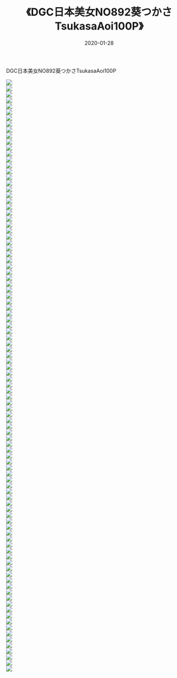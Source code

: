 ﻿---
layout: post
title:  《DGC日本美女NO892葵つかさTsukasaAoi100P》
date:   2020-01-28
img: http://pic.660000.xyz/1:/性感/2020/DGC日本美女NO892葵つかさTsukasaAoi100P/000.jpg
categories: [美女, 清纯, 唯美]
---

DGC日本美女NO892葵つかさTsukasaAoi100P

  ![](http://pic.660000.xyz/1:/性感/2020/DGC日本美女NO892葵つかさTsukasaAoi100P/001.jpg) <br> ![](http://pic.660000.xyz/1:/性感/2020/DGC日本美女NO892葵つかさTsukasaAoi100P/002.jpg) <br> ![](http://pic.660000.xyz/1:/性感/2020/DGC日本美女NO892葵つかさTsukasaAoi100P/003.jpg) <br> ![](http://pic.660000.xyz/1:/性感/2020/DGC日本美女NO892葵つかさTsukasaAoi100P/004.jpg) <br> ![](http://pic.660000.xyz/1:/性感/2020/DGC日本美女NO892葵つかさTsukasaAoi100P/005.jpg) <br> ![](http://pic.660000.xyz/1:/性感/2020/DGC日本美女NO892葵つかさTsukasaAoi100P/006.jpg) <br> ![](http://pic.660000.xyz/1:/性感/2020/DGC日本美女NO892葵つかさTsukasaAoi100P/007.jpg) <br> ![](http://pic.660000.xyz/1:/性感/2020/DGC日本美女NO892葵つかさTsukasaAoi100P/008.jpg) <br> ![](http://pic.660000.xyz/1:/性感/2020/DGC日本美女NO892葵つかさTsukasaAoi100P/009.jpg) <br> ![](http://pic.660000.xyz/1:/性感/2020/DGC日本美女NO892葵つかさTsukasaAoi100P/010.jpg) <br> ![](http://pic.660000.xyz/1:/性感/2020/DGC日本美女NO892葵つかさTsukasaAoi100P/011.jpg) <br> ![](http://pic.660000.xyz/1:/性感/2020/DGC日本美女NO892葵つかさTsukasaAoi100P/012.jpg) <br> ![](http://pic.660000.xyz/1:/性感/2020/DGC日本美女NO892葵つかさTsukasaAoi100P/013.jpg) <br> ![](http://pic.660000.xyz/1:/性感/2020/DGC日本美女NO892葵つかさTsukasaAoi100P/014.jpg) <br> ![](http://pic.660000.xyz/1:/性感/2020/DGC日本美女NO892葵つかさTsukasaAoi100P/015.jpg) <br> ![](http://pic.660000.xyz/1:/性感/2020/DGC日本美女NO892葵つかさTsukasaAoi100P/016.jpg) <br> ![](http://pic.660000.xyz/1:/性感/2020/DGC日本美女NO892葵つかさTsukasaAoi100P/017.jpg) <br> ![](http://pic.660000.xyz/1:/性感/2020/DGC日本美女NO892葵つかさTsukasaAoi100P/018.jpg) <br> ![](http://pic.660000.xyz/1:/性感/2020/DGC日本美女NO892葵つかさTsukasaAoi100P/019.jpg) <br> ![](http://pic.660000.xyz/1:/性感/2020/DGC日本美女NO892葵つかさTsukasaAoi100P/020.jpg) <br> ![](http://pic.660000.xyz/1:/性感/2020/DGC日本美女NO892葵つかさTsukasaAoi100P/021.jpg) <br> ![](http://pic.660000.xyz/1:/性感/2020/DGC日本美女NO892葵つかさTsukasaAoi100P/022.jpg) <br> ![](http://pic.660000.xyz/1:/性感/2020/DGC日本美女NO892葵つかさTsukasaAoi100P/023.jpg) <br> ![](http://pic.660000.xyz/1:/性感/2020/DGC日本美女NO892葵つかさTsukasaAoi100P/024.jpg) <br> ![](http://pic.660000.xyz/1:/性感/2020/DGC日本美女NO892葵つかさTsukasaAoi100P/025.jpg) <br> ![](http://pic.660000.xyz/1:/性感/2020/DGC日本美女NO892葵つかさTsukasaAoi100P/026.jpg) <br> ![](http://pic.660000.xyz/1:/性感/2020/DGC日本美女NO892葵つかさTsukasaAoi100P/027.jpg) <br> ![](http://pic.660000.xyz/1:/性感/2020/DGC日本美女NO892葵つかさTsukasaAoi100P/028.jpg) <br> ![](http://pic.660000.xyz/1:/性感/2020/DGC日本美女NO892葵つかさTsukasaAoi100P/029.jpg) <br> ![](http://pic.660000.xyz/1:/性感/2020/DGC日本美女NO892葵つかさTsukasaAoi100P/030.jpg) <br> ![](http://pic.660000.xyz/1:/性感/2020/DGC日本美女NO892葵つかさTsukasaAoi100P/031.jpg) <br> ![](http://pic.660000.xyz/1:/性感/2020/DGC日本美女NO892葵つかさTsukasaAoi100P/032.jpg) <br> ![](http://pic.660000.xyz/1:/性感/2020/DGC日本美女NO892葵つかさTsukasaAoi100P/033.jpg) <br> ![](http://pic.660000.xyz/1:/性感/2020/DGC日本美女NO892葵つかさTsukasaAoi100P/034.jpg) <br> ![](http://pic.660000.xyz/1:/性感/2020/DGC日本美女NO892葵つかさTsukasaAoi100P/035.jpg) <br> ![](http://pic.660000.xyz/1:/性感/2020/DGC日本美女NO892葵つかさTsukasaAoi100P/036.jpg) <br> ![](http://pic.660000.xyz/1:/性感/2020/DGC日本美女NO892葵つかさTsukasaAoi100P/037.jpg) <br> ![](http://pic.660000.xyz/1:/性感/2020/DGC日本美女NO892葵つかさTsukasaAoi100P/038.jpg) <br> ![](http://pic.660000.xyz/1:/性感/2020/DGC日本美女NO892葵つかさTsukasaAoi100P/039.jpg) <br> ![](http://pic.660000.xyz/1:/性感/2020/DGC日本美女NO892葵つかさTsukasaAoi100P/040.jpg) <br> ![](http://pic.660000.xyz/1:/性感/2020/DGC日本美女NO892葵つかさTsukasaAoi100P/041.jpg) <br> ![](http://pic.660000.xyz/1:/性感/2020/DGC日本美女NO892葵つかさTsukasaAoi100P/042.jpg) <br> ![](http://pic.660000.xyz/1:/性感/2020/DGC日本美女NO892葵つかさTsukasaAoi100P/043.jpg) <br> ![](http://pic.660000.xyz/1:/性感/2020/DGC日本美女NO892葵つかさTsukasaAoi100P/044.jpg) <br> ![](http://pic.660000.xyz/1:/性感/2020/DGC日本美女NO892葵つかさTsukasaAoi100P/045.jpg) <br> ![](http://pic.660000.xyz/1:/性感/2020/DGC日本美女NO892葵つかさTsukasaAoi100P/046.jpg) <br> ![](http://pic.660000.xyz/1:/性感/2020/DGC日本美女NO892葵つかさTsukasaAoi100P/047.jpg) <br> ![](http://pic.660000.xyz/1:/性感/2020/DGC日本美女NO892葵つかさTsukasaAoi100P/048.jpg) <br> ![](http://pic.660000.xyz/1:/性感/2020/DGC日本美女NO892葵つかさTsukasaAoi100P/049.jpg) <br> ![](http://pic.660000.xyz/1:/性感/2020/DGC日本美女NO892葵つかさTsukasaAoi100P/050.jpg) <br> ![](http://pic.660000.xyz/1:/性感/2020/DGC日本美女NO892葵つかさTsukasaAoi100P/051.jpg) <br> ![](http://pic.660000.xyz/1:/性感/2020/DGC日本美女NO892葵つかさTsukasaAoi100P/052.jpg) <br> ![](http://pic.660000.xyz/1:/性感/2020/DGC日本美女NO892葵つかさTsukasaAoi100P/053.jpg) <br> ![](http://pic.660000.xyz/1:/性感/2020/DGC日本美女NO892葵つかさTsukasaAoi100P/054.jpg) <br> ![](http://pic.660000.xyz/1:/性感/2020/DGC日本美女NO892葵つかさTsukasaAoi100P/055.jpg) <br> ![](http://pic.660000.xyz/1:/性感/2020/DGC日本美女NO892葵つかさTsukasaAoi100P/056.jpg) <br> ![](http://pic.660000.xyz/1:/性感/2020/DGC日本美女NO892葵つかさTsukasaAoi100P/057.jpg) <br> ![](http://pic.660000.xyz/1:/性感/2020/DGC日本美女NO892葵つかさTsukasaAoi100P/058.jpg) <br> ![](http://pic.660000.xyz/1:/性感/2020/DGC日本美女NO892葵つかさTsukasaAoi100P/059.jpg) <br> ![](http://pic.660000.xyz/1:/性感/2020/DGC日本美女NO892葵つかさTsukasaAoi100P/060.jpg) <br> ![](http://pic.660000.xyz/1:/性感/2020/DGC日本美女NO892葵つかさTsukasaAoi100P/061.jpg) <br> ![](http://pic.660000.xyz/1:/性感/2020/DGC日本美女NO892葵つかさTsukasaAoi100P/062.jpg) <br> ![](http://pic.660000.xyz/1:/性感/2020/DGC日本美女NO892葵つかさTsukasaAoi100P/063.jpg) <br> ![](http://pic.660000.xyz/1:/性感/2020/DGC日本美女NO892葵つかさTsukasaAoi100P/064.jpg) <br> ![](http://pic.660000.xyz/1:/性感/2020/DGC日本美女NO892葵つかさTsukasaAoi100P/065.jpg) <br> ![](http://pic.660000.xyz/1:/性感/2020/DGC日本美女NO892葵つかさTsukasaAoi100P/066.jpg) <br> ![](http://pic.660000.xyz/1:/性感/2020/DGC日本美女NO892葵つかさTsukasaAoi100P/067.jpg) <br> ![](http://pic.660000.xyz/1:/性感/2020/DGC日本美女NO892葵つかさTsukasaAoi100P/068.jpg) <br> ![](http://pic.660000.xyz/1:/性感/2020/DGC日本美女NO892葵つかさTsukasaAoi100P/069.jpg) <br> ![](http://pic.660000.xyz/1:/性感/2020/DGC日本美女NO892葵つかさTsukasaAoi100P/070.jpg) <br> ![](http://pic.660000.xyz/1:/性感/2020/DGC日本美女NO892葵つかさTsukasaAoi100P/071.jpg) <br> ![](http://pic.660000.xyz/1:/性感/2020/DGC日本美女NO892葵つかさTsukasaAoi100P/072.jpg) <br> ![](http://pic.660000.xyz/1:/性感/2020/DGC日本美女NO892葵つかさTsukasaAoi100P/073.jpg) <br> ![](http://pic.660000.xyz/1:/性感/2020/DGC日本美女NO892葵つかさTsukasaAoi100P/074.jpg) <br> ![](http://pic.660000.xyz/1:/性感/2020/DGC日本美女NO892葵つかさTsukasaAoi100P/075.jpg) <br> ![](http://pic.660000.xyz/1:/性感/2020/DGC日本美女NO892葵つかさTsukasaAoi100P/076.jpg) <br> ![](http://pic.660000.xyz/1:/性感/2020/DGC日本美女NO892葵つかさTsukasaAoi100P/077.jpg) <br> ![](http://pic.660000.xyz/1:/性感/2020/DGC日本美女NO892葵つかさTsukasaAoi100P/078.jpg) <br> ![](http://pic.660000.xyz/1:/性感/2020/DGC日本美女NO892葵つかさTsukasaAoi100P/079.jpg) <br> ![](http://pic.660000.xyz/1:/性感/2020/DGC日本美女NO892葵つかさTsukasaAoi100P/080.jpg) <br> ![](http://pic.660000.xyz/1:/性感/2020/DGC日本美女NO892葵つかさTsukasaAoi100P/081.jpg) <br> ![](http://pic.660000.xyz/1:/性感/2020/DGC日本美女NO892葵つかさTsukasaAoi100P/082.jpg) <br> ![](http://pic.660000.xyz/1:/性感/2020/DGC日本美女NO892葵つかさTsukasaAoi100P/083.jpg) <br> ![](http://pic.660000.xyz/1:/性感/2020/DGC日本美女NO892葵つかさTsukasaAoi100P/084.jpg) <br> ![](http://pic.660000.xyz/1:/性感/2020/DGC日本美女NO892葵つかさTsukasaAoi100P/085.jpg) <br> ![](http://pic.660000.xyz/1:/性感/2020/DGC日本美女NO892葵つかさTsukasaAoi100P/086.jpg) <br> ![](http://pic.660000.xyz/1:/性感/2020/DGC日本美女NO892葵つかさTsukasaAoi100P/087.jpg) <br> ![](http://pic.660000.xyz/1:/性感/2020/DGC日本美女NO892葵つかさTsukasaAoi100P/088.jpg) <br> ![](http://pic.660000.xyz/1:/性感/2020/DGC日本美女NO892葵つかさTsukasaAoi100P/089.jpg) <br> ![](http://pic.660000.xyz/1:/性感/2020/DGC日本美女NO892葵つかさTsukasaAoi100P/090.jpg) <br> ![](http://pic.660000.xyz/1:/性感/2020/DGC日本美女NO892葵つかさTsukasaAoi100P/091.jpg) <br> ![](http://pic.660000.xyz/1:/性感/2020/DGC日本美女NO892葵つかさTsukasaAoi100P/092.jpg) <br> ![](http://pic.660000.xyz/1:/性感/2020/DGC日本美女NO892葵つかさTsukasaAoi100P/093.jpg) <br> ![](http://pic.660000.xyz/1:/性感/2020/DGC日本美女NO892葵つかさTsukasaAoi100P/094.jpg) <br> ![](http://pic.660000.xyz/1:/性感/2020/DGC日本美女NO892葵つかさTsukasaAoi100P/095.jpg) <br> ![](http://pic.660000.xyz/1:/性感/2020/DGC日本美女NO892葵つかさTsukasaAoi100P/096.jpg) <br> ![](http://pic.660000.xyz/1:/性感/2020/DGC日本美女NO892葵つかさTsukasaAoi100P/097.jpg) <br> ![](http://pic.660000.xyz/1:/性感/2020/DGC日本美女NO892葵つかさTsukasaAoi100P/098.jpg) <br> ![](http://pic.660000.xyz/1:/性感/2020/DGC日本美女NO892葵つかさTsukasaAoi100P/099.jpg) <br> ![](http://pic.660000.xyz/1:/性感/2020/DGC日本美女NO892葵つかさTsukasaAoi100P/100.jpg) <br>